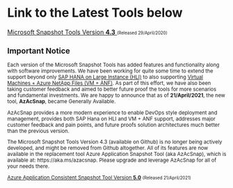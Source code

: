 <h1>Link to the Latest Tools below</H1>
</p>
<a href="https://github.com/Azure/hana-large-instances-self-service-scripts/tree/master/snapshot_tools_v4.3">Microsoft Snapshot Tools Version <b>4.3</b> <small></a><small>(Released 29/April/2020)</small>
</p>
<h2>Important Notice</h2>
Each version of the Microsoft Snapshot Tools has added features and functionality along with software improvements.  We have been working for quite some time to extend the support beyond only <a href="https://docs.microsoft.com/en-us/azure/virtual-machines/workloads/sap/hana-overview-architecture">SAP HANA on Large Instance (HLI)</a> to also supporting <a href="https://docs.microsoft.com/en-us/azure/azure-netapp-files/azure-netapp-files-solution-architectures#sap-hana">Virtual Machines + Azure NetApp Files (VM + ANF)</a>. As part of this effort, we have also been taking customer feedback and aimed to better future proof the tools for more scenarios and fundamental investments.  We are happy to announce that as of <b>21/April/2021</b>, the new tool, <b>AzAcSnap</b>, became Generally Available. 
</p>
AzAcSnap provides a more modern experience to enable DevOps style deployment and management, provides both SAP Hana on HLI and VM + ANF support, addresses major customer feedback and pain points, and future proofs solution architectures much better than the previous version.
</p>
The Microsoft Snapshot Tools Version 4.3 (available on Github) is no longer being actively developed, and might be removed from Github altogether. All of its features are now available in the replacement tool Azure Application Snapshot Tool (aka AzAcSnap), which is available at: https://aka.ms/azacsnap. Please upgrade and leverage AzAcSnap for all of your needs there.
</p>
<a href="https://aka.ms/azacsnap">Azure Application Consistent Snapshot Tool Version <b>5.0</b></a> <small>(Released 21/April/2021)</small>
